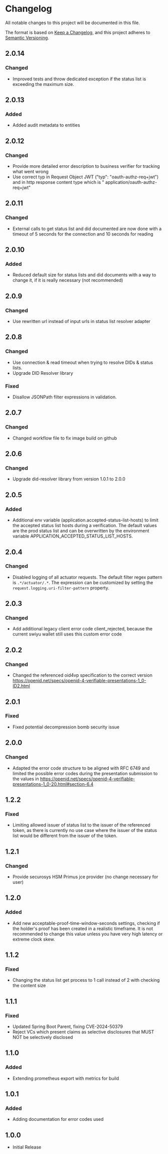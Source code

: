 # Changelog

All notable changes to this project will be documented in this file.

The format is based on [Keep a Changelog](https://keepachangelog.com/en/1.1.0/),
and this project adheres to [Semantic Versioning](https://semver.org/spec/v2.0.0.html).

## 2.0.14

### Changed

-   Improved tests and throw dedicated exception if the status list is exceeding the maximum size.

## 2.0.13

### Added

-   Added audit metadata to entities

## 2.0.12

### Changed

-   Provide more detailed error description to business verifier for tracking what went wrong
-   Use correct typ in Request Object JWT ("typ": "oauth-authz-req+jwt") and in http response content type which is "
    application/oauth-authz-req+jwt"

## 2.0.11

### Changed

-   External calls to get status list and did documented are now done with a timeout of 5 seconds for the connection and
    10 seconds for reading

## 2.0.10

### Added

-   Reduced default size for status lists and did documents with a way to change it, if it is really necessary (not
    recommended)

## 2.0.9

### Changed

-   Use rewritten url instead of input urls in status list resolver adapter

## 2.0.8

### Changed

-   Use connection & read timeout when trying to resolve DIDs & status lists.
-   Upgrade DID Resolver library

### Fixed

-   Disallow JSONPath filter expressions in validation.

## 2.0.7

### Changed

-   Changed workflow file to fix image build on github

## 2.0.6

### Changed

-   Upgrade did-resolver library from version 1.0.1 to 2.0.0

## 2.0.5

### Added

-   Additional env variable (application.accepted-status-list-hosts) to limit the accepted status list hosts during a
    verification. The default values are the prod status list and can be overwritten by the environment variable
    APPLICATION_ACCEPTED_STATUS_LIST_HOSTS.

## 2.0.4

### Changed

-   Disabled logging of all actuator requests. The default filter regex pattern is `.*/actuator/.*`. The expression can be
    customized by setting the `request.logging.uri-filter-pattern` property.

## 2.0.3

### Changed

-   Add additional legacy client error code client_rejected, because the current swiyu wallet still uses this custom error
    code

## 2.0.2

### Changed

-   Changed the referenced oid4vp specification to the correct
    version https://openid.net/specs/openid-4-verifiable-presentations-1_0-ID2.html

## 2.0.1

### Fixed

-   Fixed potential decompression bomb security issue

## 2.0.0

### Changed

-   Adapted the error code structure to be aligned with RFC 6749 and limited the possible error codes during the
    presentation submission to the values
    in https://openid.net/specs/openid-4-verifiable-presentations-1_0-20.html#section-6.4

## 1.2.2

### Fixed

-   Limiting allowed issuer of status list to the issuer of the referenced token, as there is currently
    no use case where the issuer of the status list would be different from the issuer of the token.

## 1.2.1

### Changed

-   Provide securosys HSM Primus jce provider (no change necessary for user)

## 1.2.0

### Added

-   Add new acceptable-proof-time-window-seconds settings, checking if the holder's proof has been created in a realistic
    timeframe. It is not recommended to change this value unless you have very high latency or extreme clock skew.

## 1.1.2

### Fixed

-   Changing the status list get process to 1 call instead of 2 with checking the content size

## 1.1.1

### Fixed

-   Updated Spring Boot Parent, fixing CVE-2024-50379
-   Reject VCs which present claims as selective disclosures that MUST NOT be selectively disclosed

## 1.1.0

### Added

-   Extending prometheus export with metrics for build

## 1.0.1

### Added

-   Adding documentation for error codes used

## 1.0.0

-   Initial Release
